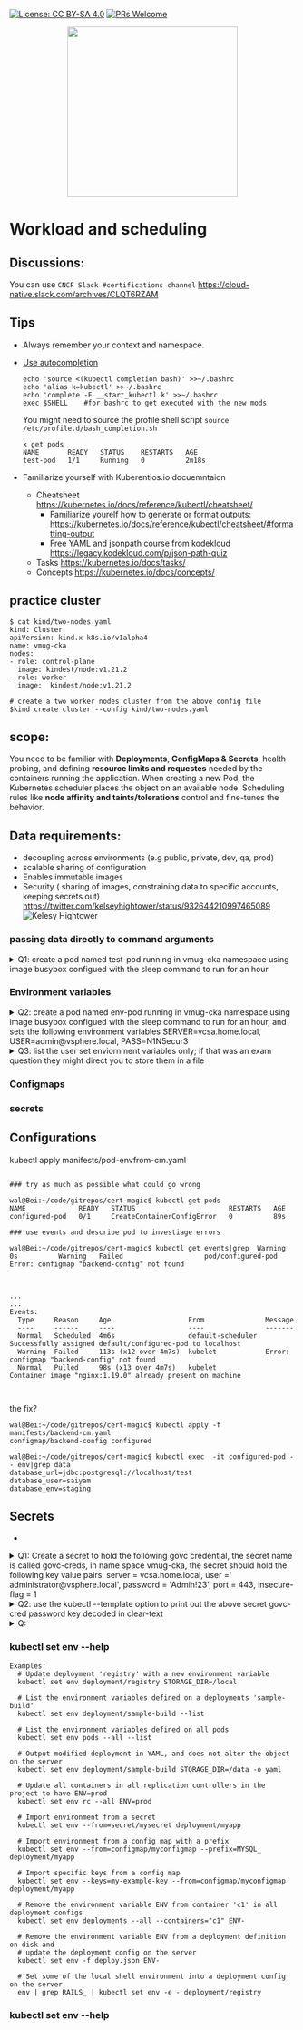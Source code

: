 [![License: CC BY-SA 4.0](https://licensebuttons.net/l/by-sa/4.0/80x15.png)](https://creativecommons.org/licenses/by-sa/4.0/)
[![PRs Welcome](https://img.shields.io/badge/PRs-welcome-brightgreen.svg?style=flat-square)](http://makeapullrequest.com)


<p align="center">
  <img width="300" src="./pics/cka-logo.png">
</p>

#  Workload and scheduling

## Discussions:  
   You can use `CNCF Slack #certifications channel`  https://cloud-native.slack.com/archives/CLQT6RZAM


## Tips

- Always remember your context and namespace.
- [Use autocompletion](https://kubernetes.io/docs/tasks/tools/included/optional-kubectl-configs-bash-linux/)
  ```
  echo 'source <(kubectl completion bash)' >>~/.bashrc
  echo 'alias k=kubectl' >>~/.bashrc
  echo 'complete -F __start_kubectl k' >>~/.bashrc
  exec $SHELL    #for bashrc to get executed with the new mods
  ```
  
  You might need to source the profile shell script `source  /etc/profile.d/bash_completion.sh`
  
  ```
  k get pods
  NAME       READY   STATUS    RESTARTS   AGE
  test-pod   1/1     Running   0          2m18s
  ```
- Familiarize yourself with Kuberentios.io docuemntaion
  - Cheatsheet  https://kubernetes.io/docs/reference/kubectl/cheatsheet/
    - Familiarize yourelf how to generate or format outputs:  https://kubernetes.io/docs/reference/kubectl/cheatsheet/#formatting-output 
    - Free YAML and jsonpath course from kodekloud https://legacy.kodekloud.com/p/json-path-quiz
  - Tasks  https://kubernetes.io/docs/tasks/
  - Concepts https://kubernetes.io/docs/concepts/


## practice cluster
```
$ cat kind/two-nodes.yaml 
kind: Cluster
apiVersion: kind.x-k8s.io/v1alpha4
name: vmug-cka
nodes:
- role: control-plane
  image: kindest/node:v1.21.2 
- role: worker
  image:  kindest/node:v1.21.2
  
# create a two worker nodes cluster from the above config file
$kind create cluster --config kind/two-nodes.yaml
```
##  scope:

You need to be familiar with **Deployments**, **ConfigMaps & Secrets**, health probing, and defining **resource limits and requestes** needed by the containers running the application. When creating a new Pod, the Kubernetes scheduler places the object on an available node. Scheduling rules like **node affinity and taints/tolerations** control and fine-tunes the behavior.


## Data requirements:

- decoupling across environments (e.g public, private, dev, qa, prod)
- scalable sharing of configuration
- Enables immutable images
- Security ( sharing of images, constraining data to specific accounts, keeping secrets out)
https://twitter.com/kelseyhightower/status/932644210997465089
![Kelesy Hightower](pics/donot-hardocode.png)


### passing data directly to command arguments

<details><summary> Q1: create a pod named test-pod running in vmug-cka namespace using image busybox configued with the sleep command to run for an hour     </summary>
   
 ```  

 $ export DO='-o yaml --dry-run=client'
 
 $ kubectl -n vmug-cka run $DO test-pod --image busybox -- sleep 1h|tee test-pod.yaml
 apiVersion: v1
 kind: Pod
 metadata:
   creationTimestamp: null
   labels:
     run: test-pod
   name: test-pod
   namespace: vmug-cka
 spec:
   containers:
   - args:
     - sleep
     - 1h
     image: busybox
     name: test-pod
     resources: {}
   dnsPolicy: ClusterFirst
   restartPolicy: Always
 status: {}
  
 $ kubectl create  -f test-pod.yaml 
 pod/test-pod created
 $ k get pods -n vmug-cka
 NAME       READY   STATUS    RESTARTS   AGE
 test-pod   1/1     Running   0          11s
```
   
 </details>

### Environment variables

<details><summary> Q2: create a pod named env-pod running in vmug-cka namespace using image busybox configued with the sleep command to run for an hour, and sets the following environment variables SERVER=vcsa.home.local, USER=admin@vsphere.local, PASS=N1N5ecur3   </summary>
         
```

	$ kubectl -n vmug-cka run $DO env-pod --image busybox --env SERVER=vcsa.home.local --env USER=admin@vsphere.local --env PASS=N0N5ecur3 -- sleep 1h|tee test-pod.yaml
	apiVersion: v1
	kind: Pod
	metadata:
	  creationTimestamp: null
	  labels:
	    run: env-pod
	  name: env-pod
	  namespace: vmug-cka
	spec:
	  containers:
	  - args:
	    - sleep
	    - 1h
	    env:
	    - name: SERVER
	      value: vcsa.home.local
	    - name: USER
	      value: admin@vsphere.local
	    - name: PASS
	      value: N0N5ecur3
	    image: busybox
	    name: env-pod
	    resources: {}
	  dnsPolicy: ClusterFirst
	  restartPolicy: Always
	status: {}

   ```
 
   </details>

  <details>
  <summary>
   Q3: list the user set enviornment variables only; if that was an exam question they might direct you to store them in a file
  </summary>


  ```

  $ kubectl set env pod/env-pod  -n vmug-cka --list
  # Pod env-pod, container env-pod
  SERVER=vcsa.home.local
  USER=admin@vsphere.local
  PASS=N0N5ecur3

  ```

  </details>


### Configmaps

### secrets





## Configurations

kubectl apply manifests/pod-envfrom-cm.yaml

```

### try as much as possible what could go wrong

wal@Bei:~/code/gitrepos/cert-magic$ kubectl get pods
NAME             READY   STATUS                       RESTARTS   AGE
configured-pod   0/1     CreateContainerConfigError   0          89s

### use events and describe pod to investiage errors

wal@Bei:~/code/gitrepos/cert-magic$ kubectl get events|grep  Warning
0s          Warning   Failed                    pod/configured-pod   Error: configmap "backend-config" not found



...
...
Events:
  Type     Reason     Age                   From               Message
  ----     ------     ----                  ----               -------
  Normal   Scheduled  4m6s                  default-scheduler  Successfully assigned default/configured-pod to localhost
  Warning  Failed     113s (x12 over 4m7s)  kubelet            Error: configmap "backend-config" not found
  Normal   Pulled     98s (x13 over 4m7s)   kubelet            Container image "nginx:1.19.0" already present on machine



```

the fix?

```
wal@Bei:~/code/gitrepos/cert-magic$ kubectl apply -f manifests/backend-cm.yaml 
configmap/backend-config configured

wal@Bei:~/code/gitrepos/cert-magic$ kubectl exec  -it configured-pod -- env|grep data
database_url=jdbc:postgresql://localhost/test
database_user=saiyam
database_env=staging

```


## Secrets
- []()

<details>
<summary>  Q1: Create a secret to hold the following govc credential, the secret name is called govc-creds, in name space vmug-cka, the secret should hold the following key value pairs:  server = vcsa.home.local, user =' administrator@vsphere.local', password = 'Admin!23', port = 443, insecure-flag = 1
	
</summary>
	
```
kubectl -n vmug-cka create secret generic govc-creds --from-literal=server=vcsa.home.local --from-literal=user='administrator@vsphere.local' --from-literal=password='Admin!23' --from-literal=port=443 --from-literal=insecure-flag=1 $DO
```
```	
apiVersion: v1
data:
  insecure-flag: MQ==
  password: QWRtaW4hMjM=
  port: NDQz
  server: dmNzYS5ob21lLmxvY2Fs
  user: YWRtaW5pc3RyYXRvckB2c3BoZXJlLmxvY2Fs
kind: Secret
metadata:
  creationTimestamp: null
  name: govc-creds
  namespace: vmug-cka

```
	
</details>

<details>
<summary>  Q2:
	use the kubectl --template option to print out the above secret govc-cred password key decoded in clear-text
</summary>
	
```
echo `kubectl get  secret govc-creds -n vmug-cka --template={{.data.password}}|base64 -d`
```
```	
Admin!23
```
	
```	
###*  the template argument was built based on the secret schema as you can see below if we use describe *###
kubectl describe -n vmug-cka secret govc-creds
Name:         govc-creds
Namespace:    vmug-cka
Labels:       <none>
Annotations:  <none>

Type:  Opaque

Data
====
user:           27 bytes
insecure-flag:  1 bytes
password:       8 bytes
port:           3 bytes
server:         15 bytes


```
	
</details>

</details>

<details>
<summary>  Q:
	
</summary>
	
```

```
```	


```
	
</details>



### kubectl set   env --help
```
Examples:
  # Update deployment 'registry' with a new environment variable
  kubectl set env deployment/registry STORAGE_DIR=/local
  
  # List the environment variables defined on a deployments 'sample-build'
  kubectl set env deployment/sample-build --list
  
  # List the environment variables defined on all pods
  kubectl set env pods --all --list
  
  # Output modified deployment in YAML, and does not alter the object on the server
  kubectl set env deployment/sample-build STORAGE_DIR=/data -o yaml
  
  # Update all containers in all replication controllers in the project to have ENV=prod
  kubectl set env rc --all ENV=prod
  
  # Import environment from a secret
  kubectl set env --from=secret/mysecret deployment/myapp
  
  # Import environment from a config map with a prefix
  kubectl set env --from=configmap/myconfigmap --prefix=MYSQL_ deployment/myapp
  
  # Import specific keys from a config map
  kubectl set env --keys=my-example-key --from=configmap/myconfigmap deployment/myapp
  
  # Remove the environment variable ENV from container 'c1' in all deployment configs
  kubectl set env deployments --all --containers="c1" ENV-
  
  # Remove the environment variable ENV from a deployment definition on disk and
  # update the deployment config on the server
  kubectl set env -f deploy.json ENV-
  
  # Set some of the local shell environment into a deployment config on the server
  env | grep RAILS_ | kubectl set env -e - deployment/registry
```

### kubectl set   env --help

